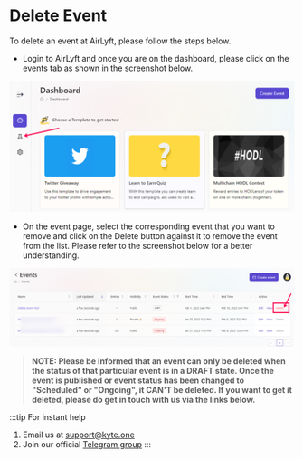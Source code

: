 # Delete Event

To delete an event at AirLyft, please follow the steps below. 

- Login to AirLyft and once you are on the dashboard, please click on the events tab as shown in the screenshot below.

![Participant View](../../images/participationview.png)

- On the event page, select the corresponding event that you want to remove and click on the Delete button against it to remove the event from the list. Please refer to the screenshot below for a better understanding. 

![Delete Event](../../images/deleteevent.png)

> **NOTE: Please be informed that an event can only be deleted when the status of that particular event is in a DRAFT state. Once the event is published or event status has been changed to "Scheduled" or "Ongoing", it CAN'T be deleted. If you want to get it deleted, please do get in touch with us via the links below.**

:::tip For instant help
1. Email us at support@kyte.one
2. Join our official [Telegram group](https://t.me/kyteone)
:::
